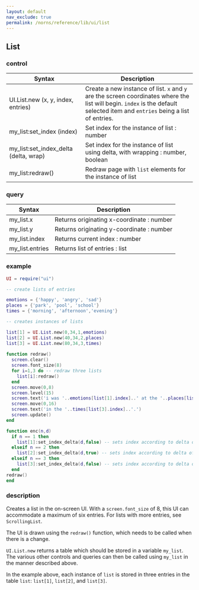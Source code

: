 ```yaml
---
layout: default
nav_exclude: true
permalink: /norns/reference/lib/ui/list
---
```


## List

### control

| Syntax                                  | Description                                            |
| --------------------------------------- | ------------------------------------------------------ |
| UI.List.new (x, y, index, entries)      | Create a new instance of list. `x` and `y` are the screen coordinates where the list will begin.  `index` is the default selected item and `entries` being a list of entries.                               |
| my_list:set_index (index)             | Set index for the instance of list : number |
| my_list:set_index_delta (delta, wrap) | Set index for the instance of list using delta, with wrapping : number, boolean |
| my_list:redraw()                     | Redraw page with `list` elements for the instance of list                             |

### query

| Syntax        | Description                            |
| ------------- | -------------------------------------- |
| my_list.x         | Returns originating x-coordinate : number |
| my_list.y         | Returns originating y-coordinate : number |
| my_list.index     | Returns current index : number         |
| my_list.entries   | Returns list of entries : list         |

### example

```lua
UI = require("ui")

-- create lists of entries

emotions = {'happy', 'angry', 'sad'}
places = {'park', 'pool', 'school'}
times = {'morning', 'afternoon','evening'}

-- creates instances of lists

list[1] = UI.List.new(0,34,1,emotions) 
list[2] = UI.List.new(40,34,2,places)
list[3] = UI.List.new(80,34,3,times)
  
function redraw()
  screen.clear()
  screen.font_size(8)
  for i=1,3 do -- redraw three lists
    list[i]:redraw()
  end
  screen.move(0,8)
  screen.level(15)
  screen.text('i was '..emotions[list[1].index]..' at the '..places[list[2].index])
  screen.move(0,16)
  screen.text('in the '..times[list[3].index]..'.')
  screen.update()
end

function enc(n,d)
  if n == 1 then
    list[1]:set_index_delta(d,false) -- sets index according to delta of E1, no wrapping
  elseif n == 2 then
    list[2]:set_index_delta(d,true) -- sets index according to delta of E2, with wrapping
  elseif n == 3 then
    list[3]:set_index_delta(d,false) -- sets index according to delta of E2, with no wrapping
  end
redraw()
end
```

### description

Creates a list in the on-screen UI. With a `screen.font_size` of 8, this UI can accommodate a maximum of six entries. For lists with more entries, see `ScrollingList`.

The UI is drawn using the `redraw()` function, which needs to be called when there is a change.

`UI.List.new` returns a table which should be stored in a variable `my_list`. The various other controls and queries can then be called using `my_list` in the manner described above.

In the example above, each instance of `list` is stored in three entries in the table `list`: `list[1]`, `list[2]`, and `list[3]`.



